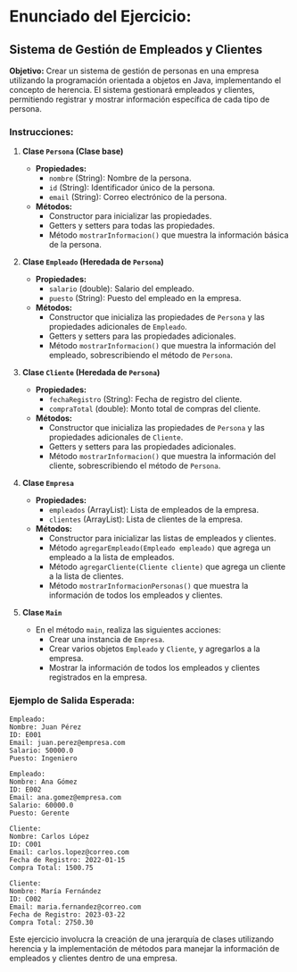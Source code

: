 # Enunciado del Ejercicio:

## Sistema de Gestión de Empleados y Clientes

**Objetivo:** Crear un sistema de gestión de personas en una empresa utilizando la programación orientada a objetos en Java, implementando el concepto de herencia. El sistema gestionará empleados y clientes, permitiendo registrar y mostrar información específica de cada tipo de persona.

### Instrucciones:

1. **Clase `Persona` (Clase base)**

   - **Propiedades:**
     - `nombre` (String): Nombre de la persona.
     - `id` (String): Identificador único de la persona.
     - `email` (String): Correo electrónico de la persona.
   - **Métodos:**
     - Constructor para inicializar las propiedades.
     - Getters y setters para todas las propiedades.
     - Método `mostrarInformacion()` que muestra la información básica de la persona.

2. **Clase `Empleado` (Heredada de `Persona`)**

   - **Propiedades:**
     - `salario` (double): Salario del empleado.
     - `puesto` (String): Puesto del empleado en la empresa.
   - **Métodos:**
     - Constructor que inicializa las propiedades de `Persona` y las propiedades adicionales de `Empleado`.
     - Getters y setters para las propiedades adicionales.
     - Método `mostrarInformacion()` que muestra la información del empleado, sobrescribiendo el método de `Persona`.

3. **Clase `Cliente` (Heredada de `Persona`)**

   - **Propiedades:**
     - `fechaRegistro` (String): Fecha de registro del cliente.
     - `compraTotal` (double): Monto total de compras del cliente.
   - **Métodos:**
     - Constructor que inicializa las propiedades de `Persona` y las propiedades adicionales de `Cliente`.
     - Getters y setters para las propiedades adicionales.
     - Método `mostrarInformacion()` que muestra la información del cliente, sobrescribiendo el método de `Persona`.

4. **Clase `Empresa`**

   - **Propiedades:**
     - `empleados` (ArrayList<Empleado>): Lista de empleados de la empresa.
     - `clientes` (ArrayList<Cliente>): Lista de clientes de la empresa.
   - **Métodos:**
     - Constructor para inicializar las listas de empleados y clientes.
     - Método `agregarEmpleado(Empleado empleado)` que agrega un empleado a la lista de empleados.
     - Método `agregarCliente(Cliente cliente)` que agrega un cliente a la lista de clientes.
     - Método `mostrarInformacionPersonas()` que muestra la información de todos los empleados y clientes.

5. **Clase `Main`**
   - En el método `main`, realiza las siguientes acciones:
     - Crear una instancia de `Empresa`.
     - Crear varios objetos `Empleado` y `Cliente`, y agregarlos a la empresa.
     - Mostrar la información de todos los empleados y clientes registrados en la empresa.

### Ejemplo de Salida Esperada:

```plaintext
Empleado:
Nombre: Juan Pérez
ID: E001
Email: juan.perez@empresa.com
Salario: 50000.0
Puesto: Ingeniero

Empleado:
Nombre: Ana Gómez
ID: E002
Email: ana.gomez@empresa.com
Salario: 60000.0
Puesto: Gerente

Cliente:
Nombre: Carlos López
ID: C001
Email: carlos.lopez@correo.com
Fecha de Registro: 2022-01-15
Compra Total: 1500.75

Cliente:
Nombre: María Fernández
ID: C002
Email: maria.fernandez@correo.com
Fecha de Registro: 2023-03-22
Compra Total: 2750.30
```

Este ejercicio involucra la creación de una jerarquía de clases utilizando herencia y la implementación de métodos para manejar la información de empleados y clientes dentro de una empresa.
